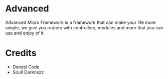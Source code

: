 # Advanced
Advanced Micro Framework is a framework that can make your life more simple, we give you routers with controllers, modules and more that you can use and enjoy of it.

# Credits
- Denzel Code
- Soull Darknezz
